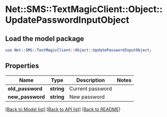 # Net::SMS::TextMagicClient::Object::UpdatePasswordInputObject

## Load the model package
```perl
use Net::SMS::TextMagicClient::Object::UpdatePasswordInputObject;
```

## Properties
Name | Type | Description | Notes
------------ | ------------- | ------------- | -------------
**old_password** | **string** | Current password | 
**new_password** | **string** | New password | 

[[Back to Model list]](../README.md#documentation-for-models) [[Back to API list]](../README.md#documentation-for-api-endpoints) [[Back to README]](../README.md)


